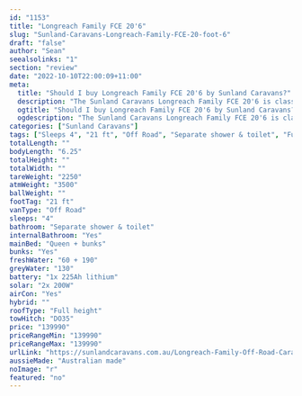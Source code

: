 ```yaml
---
id: "1153"
title: "Longreach Family FCE 20'6"
slug: "Sunland-Caravans-Longreach-Family-FCE-20-foot-6"
draft: "false"
author: "Sean"
seealsolinks: "1"
section: "review"
date: "2022-10-10T22:00:09+11:00"
meta:
  title: "Should I buy Longreach Family FCE 20'6 by Sunland Caravans?"
  description: "The Sunland Caravans Longreach Family FCE 20'6 is classed as Off Road, and sleeps 4 people. It is Australian made and comes in at 21 ft. It generally has Separate shower & toilet."
  ogtitle: "Should I buy Longreach Family FCE 20'6 by Sunland Caravans?"
  ogdescription: "The Sunland Caravans Longreach Family FCE 20'6 is classed as Off Road, and sleeps 4 people. It is Australian made and comes in at 21 ft. It generally has Separate shower & toilet."
categories: ["Sunland Caravans"]
tags: ["Sleeps 4", "21 ft", "Off Road", "Separate shower & toilet", "Full height", "Over 100k"]
totalLength: ""
bodyLength: "6.25"
totalHeight: ""
totalWidth: ""
tareWeight: "2250"
atmWeight: "3500"
ballWeight: ""
footTag: "21 ft"
vanType: "Off Road"
sleeps: "4"
bathroom: "Separate shower & toilet"
internalBathroom: "Yes"
mainBed: "Queen + bunks"
bunks: "Yes"
freshWater: "60 + 190"
greyWater: "130"
battery: "1x 225Ah lithium"
solar: "2x 200W"
airCon: "Yes"
hybrid: ""
roofType: "Full height"
towHitch: "DO35"
price: "139990"
priceRangeMin: "139990"
priceRangeMax: "139990"
urlLink: "https://sunlandcaravans.com.au/Longreach-Family-Off-Road-Caravan"
aussieMade: "Australian made"
noImage: "r"
featured: "no"
---
```

